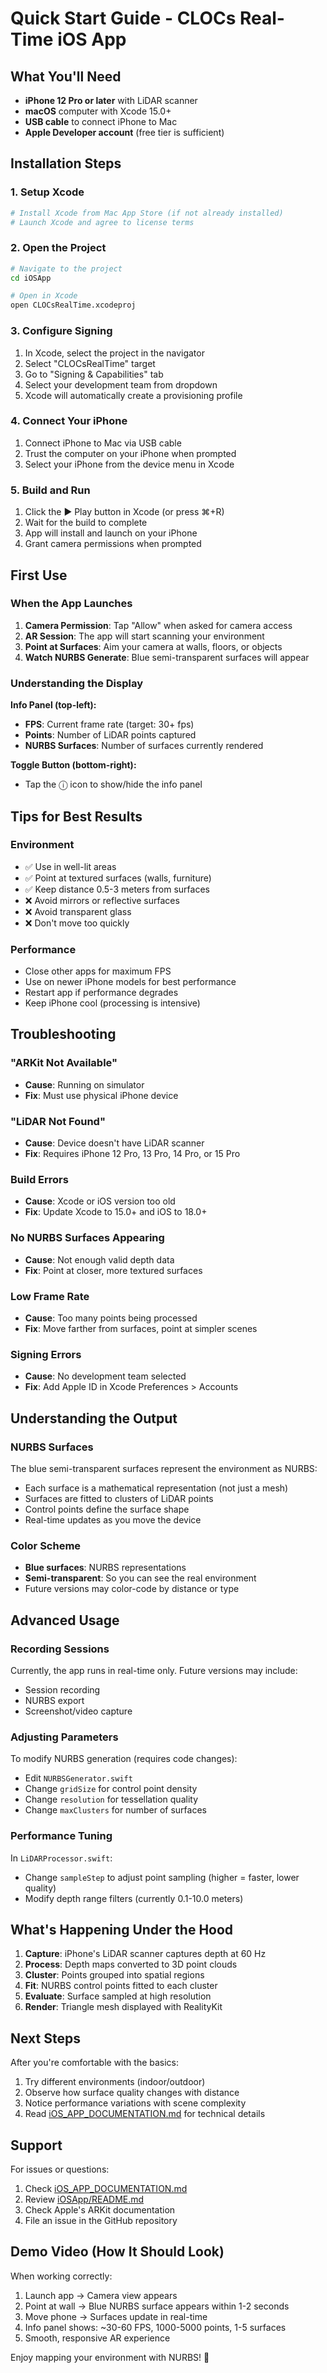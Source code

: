 # Quick Start Guide - CLOCs Real-Time iOS App

## What You'll Need

- **iPhone 12 Pro or later** with LiDAR scanner
- **macOS** computer with Xcode 15.0+
- **USB cable** to connect iPhone to Mac
- **Apple Developer account** (free tier is sufficient)

## Installation Steps

### 1. Setup Xcode
```bash
# Install Xcode from Mac App Store (if not already installed)
# Launch Xcode and agree to license terms
```

### 2. Open the Project
```bash
# Navigate to the project
cd iOSApp

# Open in Xcode
open CLOCsRealTime.xcodeproj
```

### 3. Configure Signing
1. In Xcode, select the project in the navigator
2. Select "CLOCsRealTime" target
3. Go to "Signing & Capabilities" tab
4. Select your development team from dropdown
5. Xcode will automatically create a provisioning profile

### 4. Connect Your iPhone
1. Connect iPhone to Mac via USB cable
2. Trust the computer on your iPhone when prompted
3. Select your iPhone from the device menu in Xcode

### 5. Build and Run
1. Click the ▶️ Play button in Xcode (or press ⌘+R)
2. Wait for the build to complete
3. App will install and launch on your iPhone
4. Grant camera permissions when prompted

## First Use

### When the App Launches
1. **Camera Permission**: Tap "Allow" when asked for camera access
2. **AR Session**: The app will start scanning your environment
3. **Point at Surfaces**: Aim your camera at walls, floors, or objects
4. **Watch NURBS Generate**: Blue semi-transparent surfaces will appear

### Understanding the Display

**Info Panel (top-left):**
- **FPS**: Current frame rate (target: 30+ fps)
- **Points**: Number of LiDAR points captured
- **NURBS Surfaces**: Number of surfaces currently rendered

**Toggle Button (bottom-right):**
- Tap the ⓘ icon to show/hide the info panel

## Tips for Best Results

### Environment
- ✅ Use in well-lit areas
- ✅ Point at textured surfaces (walls, furniture)
- ✅ Keep distance 0.5-3 meters from surfaces
- ❌ Avoid mirrors or reflective surfaces
- ❌ Avoid transparent glass
- ❌ Don't move too quickly

### Performance
- Close other apps for maximum FPS
- Use on newer iPhone models for best performance
- Restart app if performance degrades
- Keep iPhone cool (processing is intensive)

## Troubleshooting

### "ARKit Not Available"
- **Cause**: Running on simulator
- **Fix**: Must use physical iPhone device

### "LiDAR Not Found"
- **Cause**: Device doesn't have LiDAR scanner
- **Fix**: Requires iPhone 12 Pro, 13 Pro, 14 Pro, or 15 Pro

### Build Errors
- **Cause**: Xcode or iOS version too old
- **Fix**: Update Xcode to 15.0+ and iOS to 18.0+

### No NURBS Surfaces Appearing
- **Cause**: Not enough valid depth data
- **Fix**: Point at closer, more textured surfaces

### Low Frame Rate
- **Cause**: Too many points being processed
- **Fix**: Move farther from surfaces, point at simpler scenes

### Signing Errors
- **Cause**: No development team selected
- **Fix**: Add Apple ID in Xcode Preferences > Accounts

## Understanding the Output

### NURBS Surfaces
The blue semi-transparent surfaces represent the environment as NURBS:
- Each surface is a mathematical representation (not just a mesh)
- Surfaces are fitted to clusters of LiDAR points
- Control points define the surface shape
- Real-time updates as you move the device

### Color Scheme
- **Blue surfaces**: NURBS representations
- **Semi-transparent**: So you can see the real environment
- Future versions may color-code by distance or type

## Advanced Usage

### Recording Sessions
Currently, the app runs in real-time only. Future versions may include:
- Session recording
- NURBS export
- Screenshot/video capture

### Adjusting Parameters
To modify NURBS generation (requires code changes):
- Edit `NURBSGenerator.swift`
- Change `gridSize` for control point density
- Change `resolution` for tessellation quality
- Change `maxClusters` for number of surfaces

### Performance Tuning
In `LiDARProcessor.swift`:
- Change `sampleStep` to adjust point sampling (higher = faster, lower quality)
- Modify depth range filters (currently 0.1-10.0 meters)

## What's Happening Under the Hood

1. **Capture**: iPhone's LiDAR scanner captures depth at 60 Hz
2. **Process**: Depth maps converted to 3D point clouds
3. **Cluster**: Points grouped into spatial regions
4. **Fit**: NURBS control points fitted to each cluster
5. **Evaluate**: Surface sampled at high resolution
6. **Render**: Triangle mesh displayed with RealityKit

## Next Steps

After you're comfortable with the basics:
1. Try different environments (indoor/outdoor)
2. Observe how surface quality changes with distance
3. Notice performance variations with scene complexity
4. Read [iOS_APP_DOCUMENTATION.md](../iOS_APP_DOCUMENTATION.md) for technical details

## Support

For issues or questions:
1. Check [iOS_APP_DOCUMENTATION.md](../iOS_APP_DOCUMENTATION.md)
2. Review [iOSApp/README.md](README.md)
3. Check Apple's ARKit documentation
4. File an issue in the GitHub repository

## Demo Video (How It Should Look)

When working correctly:
1. Launch app → Camera view appears
2. Point at wall → Blue NURBS surface appears within 1-2 seconds
3. Move phone → Surfaces update in real-time
4. Info panel shows: ~30-60 FPS, 1000-5000 points, 1-5 surfaces
5. Smooth, responsive AR experience

Enjoy mapping your environment with NURBS! 🎉
